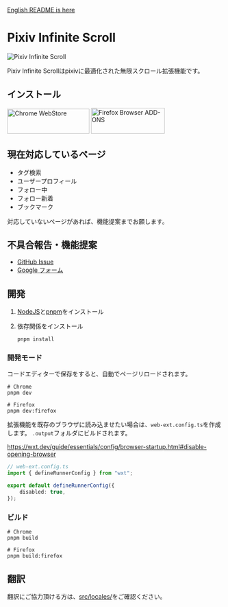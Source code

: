 [English README is here](https://github.com/hamachi25/Pixiv-Infinite-Scroll/blob/main/README-en.md)

# Pixiv Infinite Scroll

![Pixiv Infinite Scroll](https://github.com/user-attachments/assets/b0212f9b-4232-4aa6-9da3-9a55065fc398)

Pixiv Infinite Scrollはpixivに最適化された無限スクロール拡張機能です。

## インストール

<a href="https://chromewebstore.google.com/detail/pixiv-infinite-scroll/ihbbldgmjgjfpglmceokpdjenkjedcnb"><img alt="Chrome WebStore" width="191.8" height="58" src="https://developer.chrome.com/static/docs/webstore/branding/image/UV4C4ybeBTsZt43U4xis.png"></a>
<a href="https://addons.mozilla.org/ja/firefox/addon/pixiv-infinite-scroll/"><img alt="Firefox Browser ADD-ONS" width="172" height="60" src="https://blog.mozilla.org/addons/files/2015/11/get-the-addon.png"></a>

## 現在対応しているページ

- タグ検索
- ユーザープロフィール
- フォロー中
- フォロー新着
- ブックマーク

対応していないページがあれば、機能提案までお願します。

## 不具合報告・機能提案

- [GitHub Issue](https://github.com/hamachi25/Pixiv-Infinite-Scroll/issues)
- [Google フォーム](https://forms.gle/nWLZzi86qnWaAyEs7)

## 開発

1. [NodeJS](https://nodejs.org)と[pnpm](https://pnpm.io)をインストール

2. 依存関係をインストール

    ```shell
    pnpm install
    ```

### 開発モード

コードエディターで保存をすると、自動でページリロードされます。

```shell
# Chrome
pnpm dev
```

```shell
# Firefox
pnpm dev:firefox
```

拡張機能を既存のブラウザに読み込ませたい場合は、`web-ext.config.ts`を作成します。
`.output`フォルダにビルドされます。

https://wxt.dev/guide/essentials/config/browser-startup.html#disable-opening-browser

```ts
// web-ext.config.ts
import { defineRunnerConfig } from "wxt";

export default defineRunnerConfig({
	disabled: true,
});
```

### ビルド

```shell
# Chrome
pnpm build
```

```shell
# Firefox
pnpm build:firefox
```

## 翻訳

翻訳にご協力頂ける方は、[src/locales/](https://github.com/hamachi25/Pixiv-Infinite-Scroll/tree/main/src/locales)をご確認ください。
